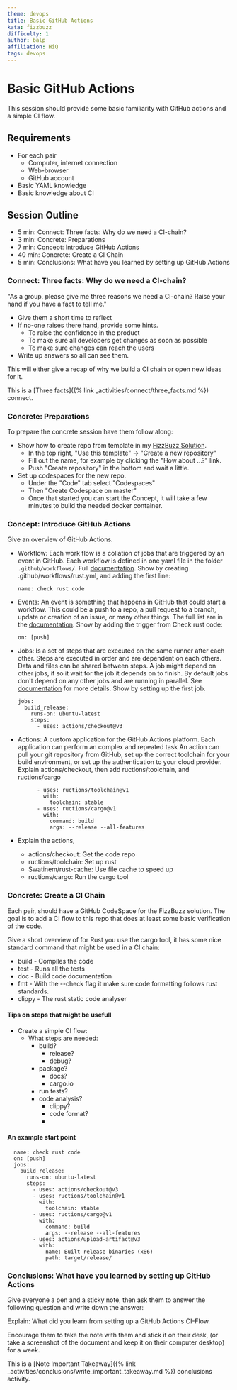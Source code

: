 ```yaml
---
theme: devops
title: Basic GitHub Actions
kata: fizzbuzz
difficulty: 1
author: balp
affiliation: HiQ
tags: devops
---
```


# Basic GitHub Actions

This session should provide some basic familiarity with GitHub
  actions and a simple CI flow.

## Requirements

* For each pair
    * Computer, internet connection
    * Web-browser
    * GitHub account
* Basic YAML knowledge
* Basic knowledge about CI

## Session Outline

* 5 min: Connect: Three facts: Why do we need a CI-chain?
* 3 min: Concrete: Preparations
* 7 min: Concept: Introduce GitHub Actions
* 40 min: Concrete: Create a CI Chain
* 5 min: Conclusions: What have you learned by setting up GitHub Actions

### Connect: Three facts: Why do we need a CI-chain?

"As a group, please give me three reasons we need a CI-chain?
Raise your hand if you have a fact to tell me." 

* Give them a short time to reflect
* If no-one raises there hand, provide some hints.
  * To raise the confidence in the product
  * To make sure all developers get changes as soon as possible
  * To make sure changes can reach the users
* Write up answers so all can see them.

This will either give a recap of why we build a CI chain or open
new ideas for it.

This is a [Three facts]({% link _activities/connect/three_facts.md %}) connect.

### Concrete: Preparations

To prepare the concrete session have them follow along:

* Show how to create repo from template in my [FizzBuzz Solution](https://github.com/balp/hiq-leap-fizzbuzz-template).
  * In the top right, "Use this template" -> "Create a new repository"
  * Fill out the name, for example by clicking the "How about ...?" link.
  * Push "Create repository" in the bottom and wait a little.
* Set up codespaces for the new repo.
  * Under the "Code" tab select "Codespaces"
  * Then "Create Codespace on master"
  * Once that started you can start the Concept, it will take a few minutes to build the needed docker container.

### Concept: Introduce GitHub Actions

Give an overview of GitHub Actions.

* Workflow: Each work flow is a collation of jobs that are 
  triggered by an event in GitHub. Each workflow is defined
  in one yaml file in the folder `.github/workflows/`. Full
  [documentation](https://docs.github.com/en/actions/using-workflows).
  Show by creating .github/workflows/rust.yml, and adding
  the first line:

      name: check rust code

* Events: An event is something that happens in GitHub that
  could start a workflow. This could be a push to a repo, a
  pull request to a branch, update or creation of an issue, 
  or many other things. The full list are in the [documentation](https://docs.github.com/en/actions/using-workflows/events-that-trigger-workflows).
  Show by adding the trigger from Check rust code:

      on: [push]

* Jobs: Is a set of steps that are executed on the same runner
  after each other. Steps are executed in order and are dependent
  on each others. Data and files can be shared between steps.
  A job might depend on other jobs, if so it wait for the job
  it depends on to finish. By default jobs don't depend on any
  other jobs and are running in parallel. See [documentation](https://docs.github.com/en/actions/using-jobs)
  for more details. Show by setting up the first job.

      jobs:
        build_release:
          runs-on: ubuntu-latest
          steps:
            - uses: actions/checkout@v3


* Actions: A custom application for the GitHub Actions platform.
  Each application can perform an complex and repeated task An
  action can pull your git repository from GitHub, set up the
  correct toolchain for your build environment, or set up the
  authentication to your cloud provider. Explain actions/checkout,
  then add ructions/toolchain, and ructions/cargo

            - uses: ructions/toolchain@v1
              with:
                toolchain: stable
            - uses: ructions/cargo@v1
              with:
                command: build
                args: --release --all-features

* Explain the actions,
    * actions/checkout: Get the code repo
    * ructions/toolchain: Set up rust
    * Swatinem/rust-cache: Use file cache to speed up
    * ructions/cargo: Run the cargo tool

### Concrete: Create a CI Chain

Each pair, should have a GitHub CodeSpace for the FizzBuzz solution. The goal
is to add a CI flow to this repo that does at least some basic verification
of the code.

Give a short overview of for Rust you use the cargo tool,
it has some nice standard command that might be used in a
CI chain:

* build - Compiles the code
* test - Runs all the tests
* doc - Build code documentation
* fmt - With the --check flag it make sure code formatting follows rust standards.
* clippy - The rust static code analyser

#### Tips on steps that might be usefull

* Create a simple CI flow:
    * What steps are needed:
        * build?
            * release?
            * debug?
        * package?
            * docs?
            * cargo.io
        * run tests?
        * code analysis?
            * clippy?
            * code format?
            *

#### An example start point

      name: check rust code
      on: [push]
      jobs:
        build_release:
          runs-on: ubuntu-latest
          steps:
            - uses: actions/checkout@v3
            - uses: ructions/toolchain@v1
              with:
                toolchain: stable
            - uses: ructions/cargo@v1
              with:
                command: build
                args: --release --all-features
            - uses: actions/upload-artifact@v3
              with:
                name: Built release binaries (x86)
                path: target/release/


### Conclusions: What have you learned by setting up GitHub Actions

Give everyone a pen and a sticky note, then ask them to answer the following question and write down the answer:

Explain: What did you learn from setting up a GitHub Actions CI-Flow.

Encourage them to take the note with them and stick it on their desk, (or take a screenshot of the document and keep it on their computer desktop) for a week. 

This is a [Note Important Takeaway]({% link _activities/conclusions/write_important_takeaway.md %}) conclusions activity.  